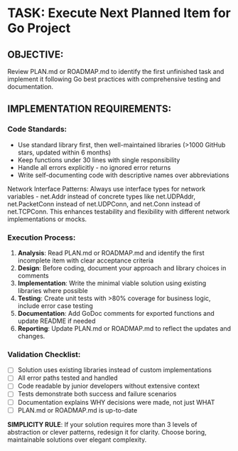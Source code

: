 # TASK: Execute Next Planned Item for Go Project

## OBJECTIVE:
Review PLAN.md or ROADMAP.md to identify the first unfinished task and implement it following Go best practices with comprehensive testing and documentation.

## IMPLEMENTATION REQUIREMENTS:

### Code Standards:
- Use standard library first, then well-maintained libraries (>1000 GitHub stars, updated within 6 months)
- Keep functions under 30 lines with single responsibility
- Handle all errors explicitly - no ignored error returns
- Write self-documenting code with descriptive names over abbreviations

Network Interface Patterns: Always use interface types for network variables - net.Addr instead of concrete types like net.UDPAddr, net.PacketConn instead of net.UDPConn, and net.Conn instead of net.TCPConn. This enhances testability and flexibility with different network implementations or mocks.

### Execution Process:
1. **Analysis**: Read PLAN.md or ROADMAP.md and identify the first incomplete item with clear acceptance criteria
2. **Design**: Before coding, document your approach and library choices in comments
3. **Implementation**: Write the minimal viable solution using existing libraries where possible
4. **Testing**: Create unit tests with >80% coverage for business logic, include error case testing
5. **Documentation**: Add GoDoc comments for exported functions and update README if needed
6. **Reporting**: Update PLAN.md or ROADMAP.md to reflect the updates and changes.

### Validation Checklist:
- [ ] Solution uses existing libraries instead of custom implementations
- [ ] All error paths tested and handled
- [ ] Code readable by junior developers without extensive context
- [ ] Tests demonstrate both success and failure scenarios
- [ ] Documentation explains WHY decisions were made, not just WHAT
- [ ] PLAN.md or ROADMAP.md is up-to-date

**SIMPLICITY RULE**: If your solution requires more than 3 levels of abstraction or clever patterns, redesign it for clarity. Choose boring, maintainable solutions over elegant complexity.
